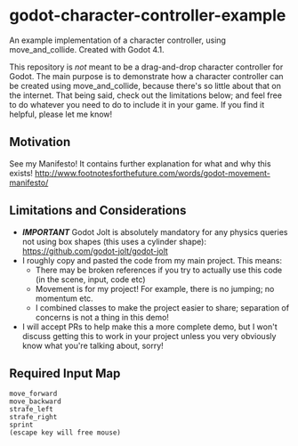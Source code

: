 # godot-character-controller-example
An example implementation of a character controller, using move_and_collide. Created with Godot 4.1.

This repository is *not* meant to be a drag-and-drop character controller for Godot. The main purpose is to demonstrate how a character controller can be created using move_and_collide, because there's so little about that on the internet. That being said, check out the limitations below; and feel free to do whatever you need to do to include it in your game. If you find it helpful, please let me know!

## Motivation
See my Manifesto! It contains further explanation for what and why this exists! http://www.footnotesforthefuture.com/words/godot-movement-manifesto/

## Limitations and Considerations
* ***IMPORTANT*** Godot Jolt is absolutely mandatory for any physics queries not using box shapes (this uses a cylinder shape): https://github.com/godot-jolt/godot-jolt
* I roughly copy and pasted the code from my main project. This means:
  * There may be broken references if you try to actually use this code (in the scene, input, code etc)
  * Movement is for my project! For example, there is no jumping; no momentum etc.
  * I combined classes to make the project easier to share; separation of concerns is not a thing in this demo!
* I will accept PRs to help make this a more complete demo, but I won't discuss getting this to work in your project unless you very obviously know what you're talking about, sorry!

## Required Input Map
	move_forward
	move_backward
	strafe_left
	strafe_right
	sprint
	(escape key will free mouse)
	

